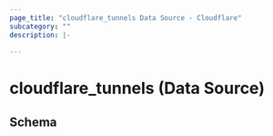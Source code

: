 ```yaml
---
page_title: "cloudflare_tunnels Data Source - Cloudflare"
subcategory: ""
description: |-
  
---
```


# cloudflare_tunnels (Data Source)




<!-- schema generated by tfplugindocs -->
## Schema


